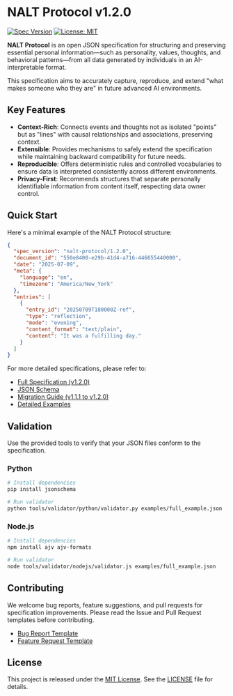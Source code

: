 # NALT Protocol v1.2.0

[![Spec Version](https://img.shields.io/badge/spec-v1.2.0-blue.svg)](spec/v1.2.0.md)
[![License: MIT](https://img.shields.io/badge/License-MIT-yellow.svg)](LICENSE)

**NALT Protocol** is an open JSON specification for structuring and preserving essential personal information—such as personality, values, thoughts, and behavioral patterns—from all data generated by individuals in an AI-interpretable format.

This specification aims to accurately capture, reproduce, and extend "what makes someone who they are" in future advanced AI environments.

## Key Features

* **Context-Rich**: Connects events and thoughts not as isolated "points" but as "lines" with causal relationships and associations, preserving context.
* **Extensible**: Provides mechanisms to safely extend the specification while maintaining backward compatibility for future needs.
* **Reproducible**: Offers deterministic rules and controlled vocabularies to ensure data is interpreted consistently across different environments.
* **Privacy-First**: Recommends structures that separate personally identifiable information from content itself, respecting data owner control.

## Quick Start

Here's a minimal example of the NALT Protocol structure:

```json
{
  "spec_version": "nalt-protocol/1.2.0",
  "document_id": "550e8400-e29b-41d4-a716-446655440000",
  "date": "2025-07-09",
  "meta": {
    "language": "en",
    "timezone": "America/New_York"
  },
  "entries": [
    {
      "entry_id": "20250709T180000Z-ref",
      "type": "reflection",
      "mode": "evening",
      "content_format": "text/plain",
      "content": "It was a fulfilling day."
    }
  ]
}
```

For more detailed specifications, please refer to:

* [Full Specification (v1.2.0)](spec/v1.2.0.md)
* [JSON Schema](schema/v1.2.0/schema.json)
* [Migration Guide (v1.1.1 to v1.2.0)](docs/migration/v1.1.1_to_v1.2.0.md)
* [Detailed Examples](examples/full_example.json)

## Validation

Use the provided tools to verify that your JSON files conform to the specification.

### Python

```bash
# Install dependencies
pip install jsonschema

# Run validator
python tools/validator/python/validator.py examples/full_example.json
```

### Node.js

```bash
# Install dependencies
npm install ajv ajv-formats

# Run validator
node tools/validator/nodejs/validator.js examples/full_example.json
```

## Contributing

We welcome bug reports, feature suggestions, and pull requests for specification improvements. Please read the Issue and Pull Request templates before contributing.

* [Bug Report Template](.github/ISSUE_TEMPLATE/bug_report.md)
* [Feature Request Template](.github/ISSUE_TEMPLATE/feature_request.md)

## License

This project is released under the [MIT License](LICENSE).
See the [LICENSE](LICENSE) file for details.